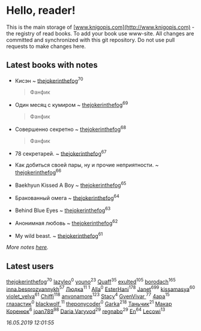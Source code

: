 # Hello, reader!
This is the main storage of [www.knigopis.com](http://www.knigopis.com) - the registry of read books.
To add your book use www-site. All changes are committed and synchronized with this git repository.
Do not use pull requests to make changes here.


## Latest books with notes
* Кисэн ~ [thejokerinthefog](users/317/317244423-vkontakte)<sup>70</sup>
    > Фанфик

* Один месяц с кумиром ~ [thejokerinthefog](users/317/317244423-vkontakte)<sup>69</sup>
    > Фанфик

* Совершенно секретно ~ [thejokerinthefog](users/317/317244423-vkontakte)<sup>68</sup>
    > Фанфик

* 78 секретарей. ~ [thejokerinthefog](users/317/317244423-vkontakte)<sup>67</sup>

* Как добиться своей пары, ну и прочие неприятности. ~ [thejokerinthefog](users/317/317244423-vkontakte)<sup>66</sup>

* Baekhyun Kissed A Boy ~ [thejokerinthefog](users/317/317244423-vkontakte)<sup>65</sup>

* Бракованный омега ~ [thejokerinthefog](users/317/317244423-vkontakte)<sup>64</sup>

* Behind Blue Eyes ~ [thejokerinthefog](users/317/317244423-vkontakte)<sup>63</sup>

* Анонимная любовь ~ [thejokerinthefog](users/317/317244423-vkontakte)<sup>62</sup>

* My wild beast. ~ [thejokerinthefog](users/317/317244423-vkontakte)<sup>61</sup>


_More notes [here](latest_books_with_notes.md)._


## Latest users
[thejokerinthefog](users/317/317244423-vkontakte)<sup>70</sup> 
[lazyleo](users/116/116845519572391639637-google)<sup>0</sup> 
[youno](users/302/302928912-vkontakte)<sup>23</sup> 
[Quaff](users/122/12267158-vkontakte)<sup>35</sup> 
[exulted](users/100/100599204551896265722-google)<sup>105</sup> 
[borodach](users/157/15706320-vkontakte)<sup>165</sup> 
[inna.besprozvannykh](users/733/73323849-yandex)<sup>57</sup> 
[Людка](users/111/111038749-vkontakte)<sup>11</sup> 
[](users/114/114792281744850455512-google)<sup>1</sup> 
[Alla](users/103/103352250712959229257-google)<sup>0</sup> 
[EsterHani](users/305/30558181-vkontakte)<sup>178</sup> 
[Janet](users/108/108113656204404967440-google)<sup>699</sup> 
[kissamasya](users/684/68439978-vkontakte)<sup>60</sup> 
[violet_velva](users/116/116961712580551399099-google)<sup>61</sup> 
[Chiffi](users/105/105831994080785626680-google)<sup>118</sup> 
[anvonamore](users/595/5957175-vkontakte)<sup>123</sup> 
[Stacy](users/309/30902475-vkontakte)<sup>4</sup> 
[GvenVivar ](users/158/158266434925901-facebook)<sup>77</sup> 
[4apa](users/117/117392596378069249667-google)<sup>15</sup> 
[глазастик](users/115/115257673890455357280-google)<sup>0</sup> 
[blackwolf ](users/236/236639644-vkontakte)<sup>11</sup> 
[theponycoder](users/195/195144442-vkontakte)<sup>0</sup> 
[Garka](users/115/115753719718250012620-google)<sup>218</sup> 
[Таньчик](users/209/2096581563762610-facebook)<sup>21</sup> 
[Макар Коренюк](users/126/126368737-vkontakte)<sup>6</sup> 
[joan789](users/240/2401650-vkontakte)<sup>98</sup> 
[Daria Varyvod](users/829/829893410524253-facebook)<sup>29</sup> 
[regnabo](users/870/870059322-yandex)<sup>29</sup> 
[En](users/333/333646551-vkontakte)<sup>64</sup> 
[Lecowi](users/521/521873425-vkontakte)<sup>13</sup> 


_16.05.2019 12:01:55_
